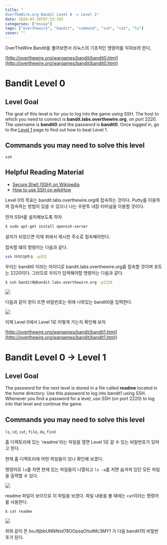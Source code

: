```yaml
---
title: "	
OverTheWire.org Bandit Level 0 -> Level 1"
date: 2020-03-30T07:52:30Z
categories: ["essay"]
tags: ["overthewire", "bandit", "command", "ssh", "cat", "ls"]
cover: ""
---
```


OverTheWire Bandit을 풀어보면서 리눅스의 기초적인 명령어를 익혀보려 한다,

  

[http://overthewire.org/wargames/bandit/bandit0.html](http://overthewire.org/wargames/bandit/bandit0.html)

  

# Bandit Level 0

## Level Goal

The goal of this level is for you to log into the game using SSH. The host to which you need to connect is **bandit.labs.overthewire.org**, on port 2220. The username is **bandit0** and the password is **bandit0**. Once logged in, go to the [Level 1](http://overthewire.org/wargames/bandit/bandit1.html) page to find out how to beat Level 1.

## Commands you may need to solve this level

`ssh`

## Helpful Reading Material

-   [Secure Shell (SSH) on Wikipedia](http://en.wikipedia.org/wiki/Secure_Shell)
-   [How to use SSH on wikiHow](http://www.wikihow.com/Use-SSH)

  

Level 0의 목표는 bandit.labs.overthewire.org에 접속하는 것이다. Putty를 이용하여 접속하는 방법이 있을 수 있으나 나는 우분투 내장 터미널을 이용할 것이다.

  

먼저 SSH를 설치해보도록 하자
```bash
$ sudo apt-get install openssh-server
```
  

설치가 되었으면 이제 위에서 제시한 주소로 접속해야한다.

  

접속할 떄의 명령어는 다음과 같다.
```bash
ssh 아이디@주소 -p포트
```
  

우리는 bandit0 이라는 아이디로 bandit.labs.overthewire.org를 접속할 것이며 포트는 2220이다. 그러므로 우리가 입력해야할 명령어는 다음과 같다.
```bash
$ ssh bandit0@bandit.labs.overthewire.org -p2220
```
  

[![](https://1.bp.blogspot.com/-wtkplKZriao/WWH6T_8-lTI/AAAAAAAAKoo/RYtZfGIyagEYFzX7LQAbrb7xNJwKn96nQCLcBGAs/s640/bandit0%25EC%25A0%2591%25EC%2586%258D.png)](https://1.bp.blogspot.com/-wtkplKZriao/WWH6T_8-lTI/AAAAAAAAKoo/RYtZfGIyagEYFzX7LQAbrb7xNJwKn96nQCLcBGAs/s1600/bandit0%25EC%25A0%2591%25EC%2586%258D.png)

  

다음과 같이 창이 뜨면 비밀번호는 위에 나와있는 bandit0을 입력한다.

  

[![](https://3.bp.blogspot.com/-S3e2gcu8dm4/WWH7TFd_oLI/AAAAAAAAKo0/PGzPV3gtx9MOq5vwZG5HvhmmpNssmqBzgCLcBGAs/s640/bandit0_01.png)](https://3.bp.blogspot.com/-S3e2gcu8dm4/WWH7TFd_oLI/AAAAAAAAKo0/PGzPV3gtx9MOq5vwZG5HvhmmpNssmqBzgCLcBGAs/s1600/bandit0_01.png)

  

  

이제 Level 0에서 Level 1로 어떻게 가는지 확인해 보자

[http://overthewire.org/wargames/bandit/bandit1.html](http://overthewire.org/wargames/bandit/bandit1.html)

  

# Bandit Level 0 → Level 1

## Level Goal

The password for the next level is stored in a file called **readme** located in the home directory. Use this password to log into bandit1 using SSH. Whenever you find a password for a level, use SSH (on port 2220) to log into that level and continue the game.

## Commands you may need to solve this level

`ls`, `cd`, `cat`, `file`, `du`, `find`

  

홈 디렉토리에 있는 'readme'라는 파일을 열면 Level 1로 갈 수 있는 비밀번호가 있따고 한다.

  

현재 홈 디렉토리에 어떤 파일들이 있나 확인해 보겠다.

명령어로 `ls`를 치면 현재 있는 파일들이 나열되고 `ls -a`를 치면 숨겨져 있던 모든 파일을 출력할 수 있다.

  

[![](https://2.bp.blogspot.com/-X0yl4LOu99U/WWH7S1Tp4VI/AAAAAAAAKos/awtlshWF8CM6smSCVPPza0oYiLICuF9qgCLcBGAs/s640/bandit0_02.png)](https://2.bp.blogspot.com/-X0yl4LOu99U/WWH7S1Tp4VI/AAAAAAAAKos/awtlshWF8CM6smSCVPPza0oYiLICuF9qgCLcBGAs/s1600/bandit0_02.png)

  

readme 파일이 보이므로 이 파일을 보겠다. 파일 내용을 볼 때에는 `cat`이라는 명령어를 사용한다.
```bash
$ cat readme
```
  

[![](https://3.bp.blogspot.com/-fsNiIAMKPXw/WWH7TCCB3jI/AAAAAAAAKow/9anYYYSfVQs0caSnrsC2U9EhKmjA0NIAQCLcBGAs/s640/bandit0_03.png)](https://3.bp.blogspot.com/-fsNiIAMKPXw/WWH7TCCB3jI/AAAAAAAAKow/9anYYYSfVQs0caSnrsC2U9EhKmjA0NIAQCLcBGAs/s1600/bandit0_03.png)

  

위와 같이 뜬 boJ9jbbUNNfktd78OOpsqOltutMc3MY1 가 다음 bandit1의 비밀번호가 된다.